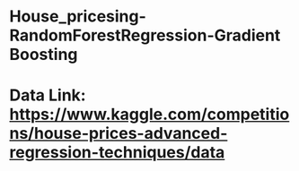 # House_pricesing-RandomForestRegression-Gradient Boosting
# Data Link: https://www.kaggle.com/competitions/house-prices-advanced-regression-techniques/data
